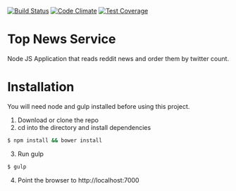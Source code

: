 [![Build Status](https://travis-ci.org/codeandrop/top-news-service.svg?branch=master)](https://travis-ci.org/codeandrop/top-news-service)
[![Code Climate](https://codeclimate.com/github/codeandrop/top-news-service/badges/gpa.svg)](https://codeclimate.com/github/codeandrop/top-news-service) [![Test Coverage](https://codeclimate.com/github/codeandrop/top-news-service/badges/coverage.svg)](https://codeclimate.com/github/codeandrop/top-news-service/coverage)

# Top News Service

Node JS Application that reads reddit news and order them by twitter count.

# Installation

You will need node and gulp installed before using this project.

1. Download or clone the repo
2. cd into the directory and install dependencies
```sh
$ npm install && bower install
```
3. Run gulp
```sh
$ gulp
```
4. Point the browser to http://localhost:7000
